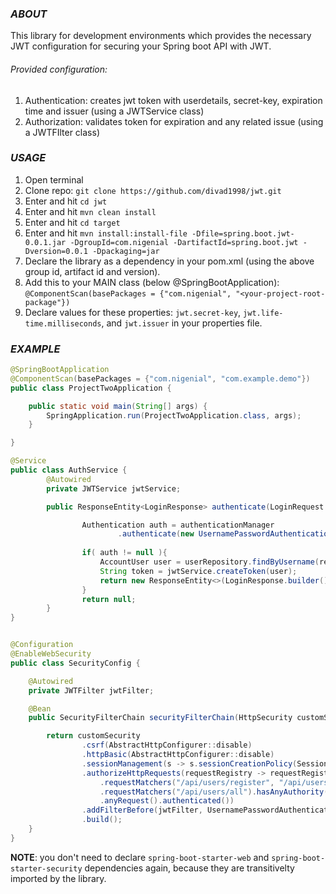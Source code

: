 ### ***ABOUT***
This library for development environments which provides the necessary JWT configuration for securing your Spring boot API with JWT. 
###### Provided configuration: 
1. Authentication: creates jwt token with userdetails, secret-key, expiration time and issuer (using a JWTService class)
2. Authorization: validates token for expiration and any related issue (using a JWTFIlter class)

### ***USAGE***
1. Open terminal
2. Clone repo: `git clone https://github.com/divad1998/jwt.git`
3. Enter and hit `cd jwt` 
4. Enter and hit `mvn clean install`
5. Enter and hit `cd target`
6. Enter and hit `mvn install:install-file -Dfile=spring.boot.jwt-0.0.1.jar -DgroupId=com.nigenial -DartifactId=spring.boot.jwt -Dversion=0.0.1 -Dpackaging=jar`
7. Declare the library as a dependency in your pom.xml (using the above group id, artifact id and version).
8. Add this to your MAIN class (below @SpringBootApplication): `@ComponentScan(basePackages = {"com.nigenial", "<your-project-root-package"})`
9. Declare values for these properties: `jwt.secret-key`, `jwt.life-time.milliseconds`, and `jwt.issuer` in your properties file. 

### ***EXAMPLE***

```java
@SpringBootApplication
@ComponentScan(basePackages = {"com.nigenial", "com.example.demo"})
public class ProjectTwoApplication {

	public static void main(String[] args) {
		SpringApplication.run(ProjectTwoApplication.class, args);
	}

}

@Service
public class AuthService {
        @Autowired
        private JWTService jwtService;

        public ResponseEntity<LoginResponse> authenticate(LoginRequest request){

                Authentication auth = authenticationManager
                        .authenticate(new UsernamePasswordAuthenticationToken(request.getUsername(), request.getPassword()));
        
                if( auth != null ){
                    AccountUser user = userRepository.findByUsername(request.getUsername());
                    String token = jwtService.createToken(user);
                    return new ResponseEntity<>(LoginResponse.builder().user(user).token(token).build(), HttpStatus.OK);
                }
                return null;
        }
}   


@Configuration
@EnableWebSecurity
public class SecurityConfig {

    @Autowired
    private JWTFilter jwtFilter; 

    @Bean
    public SecurityFilterChain securityFilterChain(HttpSecurity customSecurity) throws Exception{

        return customSecurity
                .csrf(AbstractHttpConfigurer::disable)
                .httpBasic(AbstractHttpConfigurer::disable)
                .sessionManagement(s -> s.sessionCreationPolicy(SessionCreationPolicy.STATELESS))
                .authorizeHttpRequests(requestRegistry -> requestRegistry
                    .requestMatchers("/api/users/register", "/api/users/login").permitAll()
                    .requestMatchers("/api/users/all").hasAnyAuthority(Role.ADMIN.name())
                    .anyRequest().authenticated())
                .addFilterBefore(jwtFilter, UsernamePasswordAuthenticationFilter.class)
                .build();
    }
}
```
**NOTE**: you don't need to declare `spring-boot-starter-web` and `spring-boot-starter-security` dependencies again, because they are transitivelty imported by the library.
